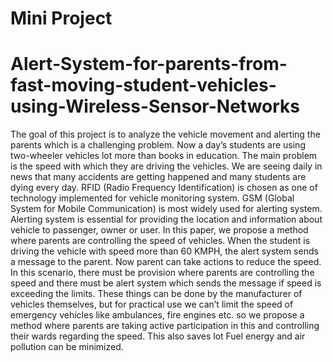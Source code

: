 # Mini Project 
# Alert-System-for-parents-from-fast-moving-student-vehicles-using-Wireless-Sensor-Networks
The goal of this project is to analyze the vehicle movement and alerting the parents which is a challenging problem. Now a day’s students are using two-wheeler vehicles lot more than books in education. The main problem is the speed with which they are driving the vehicles. We are seeing daily in news that many accidents are getting happened and many students are dying every day. RFID (Radio Frequency Identification) is chosen as one of technology implemented for vehicle monitoring system. GSM (Global System for Mobile Communication) is most widely used for alerting system. Alerting system is essential for providing the location and information about vehicle to passenger, owner or user.
In this paper, we propose a method where parents are controlling the speed of vehicles. When the student is driving the vehicle with speed more than 60 KMPH, the alert system sends a message to the parent. Now parent can take actions to reduce the speed. In this scenario, there must be provision where parents are controlling the speed and there must be alert system which sends the message if speed is exceeding the limits. These things can be done by the manufacturer of vehicles themselves, but for practical use we can’t limit the speed of emergency vehicles like ambulances, fire engines etc. so we propose a method where parents are taking active participation in this and controlling their wards regarding the speed. This also saves lot Fuel energy and air pollution can be minimized.

